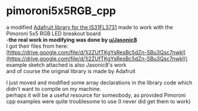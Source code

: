 # pimoroni5x5RGB_cpp

a modified [Adafruit library for the IS31FL3731](https://github.com/adafruit/Adafruit_IS31FL3731) made to work with the Pimoroni 5x5 RGB LED breakout board\
-**the real work in modifying was done by [u/Jasonic8](https://forums.pimoroni.com/u/Jasonic8)**\
I got their files from here: [https://drive.google.com/file/d/1i2ZUfTKgYsResBc5dZn-SBu3Qsc7nwkl](https://drive.google.com/file/d/1i2ZUfTKgYsResBc5dZn-SBu3Qsc7nwkl)\
example sketch attached is also Jasonic8's work\
and of course the original library is made by Adafruit

I just moved and modified some array declarations in the library code which didn't want to compile on my machine.\
perhaps it will be a useful resource for someobody, as provided Pimoroni cpp examples were quite troublesome to use (I never did get them to work)
